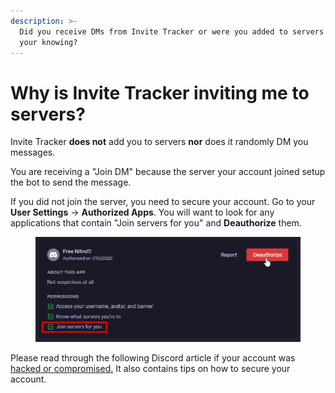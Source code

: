 ```yaml
---
description: >-
  Did you receive DMs from Invite Tracker or were you added to servers without
  your knowing?
---
```


# Why is Invite Tracker inviting me to servers?

Invite Tracker **does not** add you to servers **nor** does it randomly DM you messages.

You are receiving a "Join DM" because the server your account joined setup the bot to send the message.

If you did not join the server, you need to secure your account. Go to your **User Settings** -> **Authorized Apps**. You will want to look for any applications that contain "Join servers for you" and **Deauthorize** them.

<figure><img src="../.gitbook/assets/Deauth.png" alt=""><figcaption></figcaption></figure>

Please read through the following Discord article if your account was [hacked or compromised.](https://support.discord.com/hc/en-us/articles/24160905919511-My-Discord-Account-was-Hacked-or-Compromised) It also contains tips on how to secure your account.
